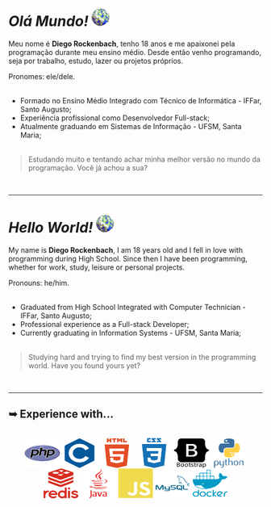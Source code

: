 # <i> Olá Mundo! </i> <img src="assets/earth.gif" width="35px" height="35px"/>
Meu nome é **Diego Rockenbach**, tenho 18 anos e me apaixonei pela programação durante meu ensino médio. Desde então venho programando, seja por trabalho, estudo, lazer ou projetos próprios.

Pronomes: ele/dele. <br><br>

- Formado no Ensino Médio Integrado com Técnico de Informática - IFFar, Santo Augusto;
- Experiência profissional como Desenvolvedor Full-stack;
- Atualmente graduando em Sistemas de Informação - UFSM, Santa Maria; <br><br>


> Estudando muito e tentando achar minha melhor versão no mundo da programação. Você já achou a sua?
<br>

---

# <i> Hello World! </i> <img src="assets/earth.gif" width="35px" height="35px"/>

My name is **Diego Rockenbach**, I am 18 years old and I fell in love with programming during High School. Since then I have been programming, whether for work, study, leisure or personal projects.

Pronouns: he/him. <br><br>

- Graduated from High School Integrated with Computer Technician - IFFar, Santo Augusto;
- Professional experience as a Full-stack Developer;
- Currently graduating in Information Systems - UFSM, Santa Maria; <br><br>


> Studying hard and trying to find my best version in the programming world. Have you found yours yet?
<br>

---


## <b> ➥ Experience with... </b>

<div align="center"><br>
  <a href="https://www.php.net/" target="_blank"><img align="center" alt="Diego-PHP" height="60" width="70" src="https://raw.githubusercontent.com/devicons/devicon/master/icons/php/php-original.svg"></a>
  <a href="https://en.wikipedia.org/wiki/C_(programming_language)/" target="_blank"><img align="center" alt="Diego-C" height="60" width="70" src="https://raw.githubusercontent.com/devicons/devicon/master/icons/c/c-plain.svg"></a>
  <a href="https://developer.mozilla.org/docs/Web/HTML/" target="_blank"><img align="center" alt="Diego-HTML" height="60" width="70" src="https://raw.githubusercontent.com/devicons/devicon/master/icons/html5/html5-plain-wordmark.svg"></a>
  <a href="https://developer.mozilla.org/docs/Web/CSS" target="_blank"><img align="center" alt="Diego-CSS" height="60" width="70" src="https://raw.githubusercontent.com/devicons/devicon/master/icons/css3/css3-plain-wordmark.svg"></a>
  <a href="https://getbootstrap.com/" target="_blank"><img align="center" alt="Diego-BOOTSTRAP" height="60" width="70" src="https://raw.githubusercontent.com/devicons/devicon/master/icons/bootstrap/bootstrap-plain-wordmark.svg"></a>
  <a href="https://www.python.org/" target="_blank"><img align="center" alt="Diego-PYTHON" height="60" width="70" src="https://raw.githubusercontent.com/devicons/devicon/master/icons/python/python-original-wordmark.svg"></a>
  <a href="https://redis.com/" target="_blank"><img align="center" alt="Diego-REDIS" height="60" width="70" src="https://raw.githubusercontent.com/devicons/devicon/master/icons/redis/redis-plain-wordmark.svg"></a>
  <a href="https://www.java.com/" target="_blank"><img align="center" alt="Diego-JAVA" height="60" width="70" src="https://raw.githubusercontent.com/devicons/devicon/master/icons/java/java-plain-wordmark.svg"></a>
  <a href="https://developer.mozilla.org/docs/Web/JavaScript" target="_blank"><img align="center" alt="Diego-JAVASCRIPT" height="60" width="70" src="https://raw.githubusercontent.com/devicons/devicon/master/icons/javascript/javascript-plain.svg"></a>
  <a href="https://en.wikipedia.org/wiki/SQL" target="_blank"><img align="center" alt="Diego-SQL" height="60" width="70" src="https://raw.githubusercontent.com/devicons/devicon/master/icons/mysql/mysql-plain-wordmark.svg"></a>
  <a href="https://www.docker.com/" target="_blank"><img align="center" alt="Diego-DOCKER" height="60" width="70" src="https://raw.githubusercontent.com/devicons/devicon/master/icons/docker/docker-plain-wordmark.svg"></a>

</div>
